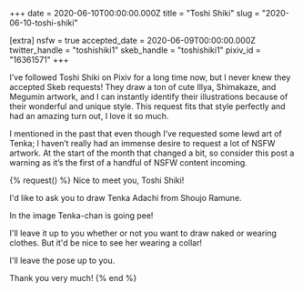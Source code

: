 +++
date = 2020-06-10T00:00:00.000Z
title = "Toshi Shiki"
slug = "2020-06-10-toshi-shiki"

[extra]
nsfw = true
accepted_date = 2020-06-09T00:00:00.000Z
twitter_handle = "toshishiki1"
skeb_handle = "toshishiki1"
pixiv_id = "16361571"
+++

I’ve followed Toshi Shiki on Pixiv for a long time now, but I never knew they accepted Skeb requests! They draw a ton of cute Illya, Shimakaze, and Megumin artwork, and I can instantly identify their illustrations because of their wonderful and unique style. This request fits that style perfectly and had an amazing turn out, I love it so much.

I mentioned in the past that even though I’ve requested some lewd art of Tenka; I haven’t really had an immense desire to request a lot of NSFW artwork. At the start of the month that changed a bit, so consider this post a warning as it’s the first of a handful of NSFW content incoming.

{% request() %}
Nice to meet you, Toshi Shiki!

I'd like to ask you to draw Tenka Adachi from Shoujo Ramune.

In the image Tenka-chan is going pee!

I'll leave it up to you whether or not you want to draw naked or wearing clothes. But it'd be nice to see her wearing a collar!

I'll leave the pose up to you.

Thank you very much!
{% end %}
